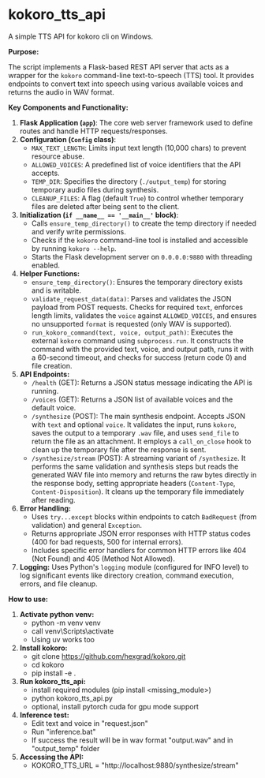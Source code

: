 # kokoro_tts_api
A simple TTS API for kokoro cli on Windows.


**Purpose:**

The script implements a Flask-based REST API server that acts as a wrapper for the `kokoro` command-line text-to-speech (TTS) tool. It provides endpoints to convert text into speech using various available voices and returns the audio in WAV format.

**Key Components and Functionality:**

1.  **Flask Application (`app`)**: The core web server framework used to define routes and handle HTTP requests/responses.
2.  **Configuration (`Config` class)**:
    *   `MAX_TEXT_LENGTH`: Limits input text length (10,000 chars) to prevent resource abuse.
    *   `ALLOWED_VOICES`: A predefined list of voice identifiers that the API accepts.
    *   `TEMP_DIR`: Specifies the directory (`./output_temp`) for storing temporary audio files during synthesis.
    *   `CLEANUP_FILES`: A flag (default `True`) to control whether temporary files are deleted after being sent to the client.
3.  **Initialization (`if __name__ == '__main__'` block)**:
    *   Calls `ensure_temp_directory()` to create the temp directory if needed and verify write permissions.
    *   Checks if the `kokoro` command-line tool is installed and accessible by running `kokoro --help`.
    *   Starts the Flask development server on `0.0.0.0:9880` with threading enabled.
4.  **Helper Functions:**
    *   `ensure_temp_directory()`: Ensures the temporary directory exists and is writable.
    *   `validate_request_data(data)`: Parses and validates the JSON payload from POST requests. Checks for required `text`, enforces length limits, validates the `voice` against `ALLOWED_VOICES`, and ensures no unsupported `format` is requested (only WAV is supported).
    *   `run_kokoro_command(text, voice, output_path)`: Executes the external `kokoro` command using `subprocess.run`. It constructs the command with the provided text, voice, and output path, runs it with a 60-second timeout, and checks for success (return code 0) and file creation.
5.  **API Endpoints:**
    *   `/health` (GET): Returns a JSON status message indicating the API is running.
    *   `/voices` (GET): Returns a JSON list of available voices and the default voice.
    *   `/synthesize` (POST): The main synthesis endpoint. Accepts JSON with `text` and optional `voice`. It validates the input, runs `kokoro`, saves the output to a temporary `.wav` file, and uses `send_file` to return the file as an attachment. It employs a `call_on_close` hook to clean up the temporary file after the response is sent.
    *   `/synthesize/stream` (POST): A streaming variant of `/synthesize`. It performs the same validation and synthesis steps but reads the generated WAV file into memory and returns the raw bytes directly in the response body, setting appropriate headers (`Content-Type`, `Content-Disposition`). It cleans up the temporary file immediately after reading.
6.  **Error Handling:**
    *   Uses `try...except` blocks within endpoints to catch `BadRequest` (from validation) and general `Exception`.
    *   Returns appropriate JSON error responses with HTTP status codes (400 for bad requests, 500 for internal errors).
    *   Includes specific error handlers for common HTTP errors like 404 (Not Found) and 405 (Method Not Allowed).
7.  **Logging:** Uses Python's `logging` module (configured for INFO level) to log significant events like directory creation, command execution, errors, and file cleanup.

**How to use:**
1.  **Activate python venv:**
    *   python -m venv venv
    *   call venv\Scripts\activate
    *   Using uv works too
2.  **Install kokoro:**
    *   git clone https://github.com/hexgrad/kokoro.git
    *   cd kokoro
    *   pip install -e .
3.  **Run kokoro_tts_api:**
    *   install required modules (pip install <missing_module>)
    *   python kokoro_tts_api.py
    *   optional, install pytorch cuda for gpu mode support
4.  **Inference test:**
    *   Edit text and voice in "request.json"
    *   Run "inference.bat"
    *   If success the result will be in wav format "output.wav" and in "output_temp" folder
5.  **Accessing the API:**
    *   KOKORO_TTS_URL = "http://localhost:9880/synthesize/stream"
